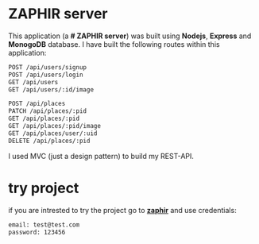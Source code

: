 # ZAPHIR server

This application (a **# ZAPHIR server**) was built using **Nodejs**, **Express** and **MonogoDB** database. I have built the following routes within this application:

```bash
POST /api/users/signup
POST /api/users/login
GET /api/users
GET /api/users/:id/image

POST /api/places
PATCH /api/places/:pid
GET /api/places/:pid
GET /api/places/:pid/image
GET /api/places/user/:uid
DELETE /api/places/:pid
```

I used MVC (just a design pattern) to build my REST-API.

# try project

if you are intrested to try the project go to [**zaphir**](https://zaphir-react.vercel.app/)
and use credentials:

```bash
email: test@test.com
password: 123456
```
